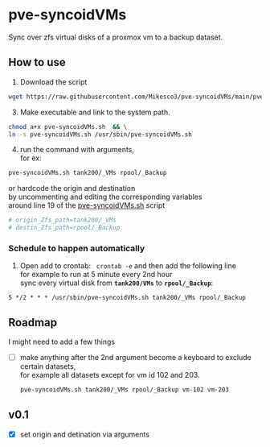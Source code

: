# pve-syncoidVMs
Sync over zfs virtual disks of a proxmox vm to a backup dataset. <br>

## How to use
1. Download the script 
```bash
wget https://raw.githubusercontent.com/Mikesco3/pve-syncoidVMs/main/pve-syncoidVMs.sh
```
3. Make executable and link to the system path.
```bash
chmod a+x pve-syncoidVMs.sh  && \
ln -s pve-syncoidVMs.sh /usr/sbin/pve-syncoidVMs.sh
```
4. run the command with arguments, <br>
  for ex:
  ```bash
  pve-syncoidVMs.sh tank200/_VMs rpool/_Backup
  ```
  or hardcode the origin and destination  <br>
  by uncommenting and editing the corresponding variables <br>
  around line 19 of the [pve-syncoidVMs.sh](https://github.com/Mikesco3/pve-syncoidVMs/blob/main/pve-syncoidVMs.sh) script
  ```apache
  # origin_Zfs_path=tank200/_VMs
  # destin_Zfs_path=rpool/_Backup
  ```
### Schedule to happen automatically
1. Open add to crontab:  ` crontab -e` and then add the following line <br>
for example to run at 5 minute every 2nd hour <br>
sync every virtual disk from **`tank200/VMs`** to **`rpool/_Backup`**:
```apache-conf
5 */2 * * * /usr/sbin/pve-syncoidVMs.sh tank200/_VMs rpool/_Backup
```

## Roadmap
I might need to add a few things <br>
- [ ] make anything after the 2nd argument become a keyboard to exclude certain datasets, <br>
  for example all datasets except for vm id 102 and 203.
  ```bash
  pve-syncoidVMs.sh tank200/_VMs rpool/_Backup vm-102 vm-203
  ```
## v0.1  
- [x] set origin and detination via arguments


